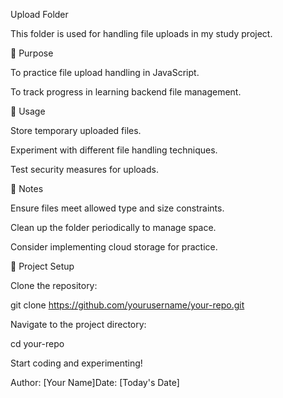 Upload Folder



This folder is used for handling file uploads in my study project.

📌 Purpose

To practice file upload handling in JavaScript.

To track progress in learning backend file management.

🚀 Usage

Store temporary uploaded files.

Experiment with different file handling techniques.

Test security measures for uploads.

📝 Notes

Ensure files meet allowed type and size constraints.

Clean up the folder periodically to manage space.

Consider implementing cloud storage for practice.

📂 Project Setup

Clone the repository:

git clone https://github.com/yourusername/your-repo.git

Navigate to the project directory:

cd your-repo

Start coding and experimenting!

Author: [Your Name]Date: [Today's Date]


